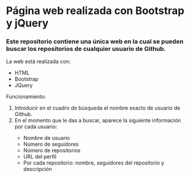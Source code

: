 # Página web realizada con Bootstrap y jQuery
<h3>Este repositorio contiene una única web en la cual se pueden buscar los repositorios de cualquier usuario de Github.</h3>
<p>La web está realizada con:</p>
<ul>
  <li>HTML</li>
  <li>Bootstrap</li>
  <li>JQuery</li>
</ul>
<p>Funcionamiento:</p>
<ol>
  <li>Introducir en el cuadro de búsqueda el nombre exacto de usuario de Github.</li>
  <li>En el momento que le das a buscar, aparece la siguiente información por cada usuario:</li>
  <ul>
    <li>Nombre de usuario</li>
    <li>Número de seguidores</li>
    <li>Número de repositorios</li>
    <li>URL del perfil</li>
    <li>Por cada repositorio: nombre, seguidores del repositorio y descripción</li>
  </ul>
</ol>

